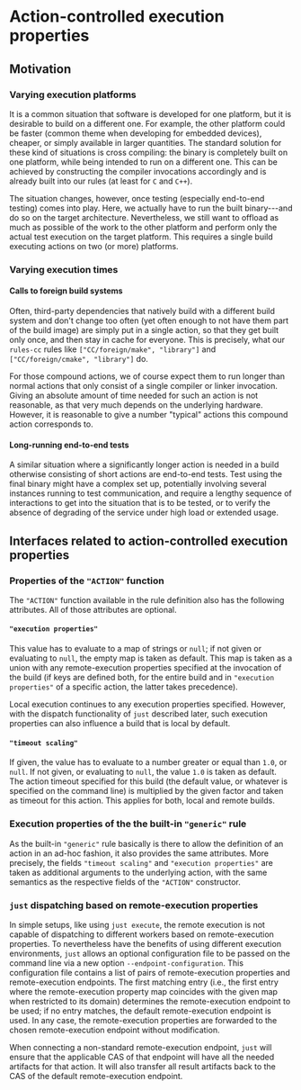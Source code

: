 Action-controlled execution properties
======================================

Motivation
----------

### Varying execution platforms

It is a common situation that software is developed for one platform,
but it is desirable to build on a different one. For example, the other
platform could be faster (common theme when developing for embedded
devices), cheaper, or simply available in larger quantities. The
standard solution for these kind of situations is cross compiling: the
binary is completely built on one platform, while being intended to run
on a different one. This can be achieved by constructing the compiler
invocations accordingly and is already built into our rules (at least
for `C` and `C++`).

The situation changes, however, once testing (especially end-to-end
testing) comes into play. Here, we actually have to run the built
binary---and do so on the target architecture. Nevertheless, we still
want to offload as much as possible of the work to the other platform
and perform only the actual test execution on the target platform. This
requires a single build executing actions on two (or more) platforms.

### Varying execution times

#### Calls to foreign build systems

Often, third-party dependencies that natively build with a different
build system and don't change too often (yet often enough to not
have them part of the build image) are simply put in a single
action, so that they get built only once, and then stay in cache for
everyone. This is precisely, what our `rules-cc` rules like
`["CC/foreign/make", "library"]` and `["CC/foreign/cmake", "library"]` do.

For those compound actions, we of course expect them to run longer
than normal actions that only consist of a single compiler or linker
invocation. Giving an absolute amount of time needed for such an
action is not reasonable, as that very much depends on the
underlying hardware. However, it is reasonable to give a number
"typical" actions this compound action corresponds to.

#### Long-running end-to-end tests

A similar situation where a significantly longer action is needed in
a build otherwise consisting of short actions are end-to-end tests.
Test using the final binary might have a complex set up, potentially
involving several instances running to test communication, and
require a lengthy sequence of interactions to get into the situation
that is to be tested, or to verify the absence of degrading of the
service under high load or extended usage.

Interfaces related to action-controlled execution properties
------------------------------------------------------------

### Properties of the `"ACTION"` function

The `"ACTION"` function available in the rule definition also has
the following attributes. All of those attributes are optional.

#### `"execution properties"`

This value has to evaluate to a map of strings or `null`;
if not given or evaluating to `null`, the
empty map is taken as default. This map is taken as a union with any
remote-execution properties specified at the invocation of the build
(if keys are defined both, for the entire build and in
`"execution properties"` of a specific action, the latter takes
precedence).

Local execution continues to any execution properties specified.
However, with the dispatch functionality of `just` described later, such
execution properties can also influence a build that is local by
default.

#### `"timeout scaling"`

If given, the value has to evaluate to a number greater or equal than
`1.0`, or `null`. If not given, or evaluating to `null`, the value
`1.0` is taken as default. The action timeout specified for this
build (the default value, or whatever is specified on the command
line) is multiplied by the given factor and taken as timeout for
this action. This applies for both, local and remote builds.

### Execution properties of the the built-in `"generic"` rule

As the built-in `"generic"` rule basically is there to allow the
definition of an action in an ad-hoc fashion, it also provides the
same attributes. More precisely, the fields `"timeout scaling"`
and `"execution properties"` are taken as additional arguments to
the underlying action, with the same semantics as the respective
fields of the `"ACTION"` constructor.

### `just` dispatching based on remote-execution properties

In simple setups, like using `just execute`, the remote execution is not
capable of dispatching to different workers based on remote-execution
properties. To nevertheless have the benefits of using different
execution environments, `just` allows an optional configuration file
to be passed on the command line via a new option
`--endpoint-configuration`. This configuration file contains a list
of pairs of remote-execution properties and remote-execution endpoints.
The first matching entry (i.e., the first entry where the
remote-execution property map coincides with the given map when
restricted to its domain) determines the remote-execution endpoint to be
used; if no entry matches, the default remote-execution endpoint is
used. In any case, the remote-execution properties are forwarded to the
chosen remote-execution endpoint without modification.

When connecting a non-standard remote-execution endpoint, `just` will
ensure that the applicable CAS of that endpoint will have all the needed
artifacts for that action. It will also transfer all result artifacts
back to the CAS of the default remote-execution endpoint.
